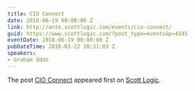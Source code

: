 ```yaml
---
title: CIO Connect
date: 2018-06-19 00:00:00 Z
link: http://ante.scottlogic.com/events/cio-connect/
guid: https://www.scottlogic.com/?post_type=events&p=4345
eventDate: 2018-06-19 00:00:00 Z
pubDateTime: 2018-03-22 10:31:03 Z
speakers:
- Graham Odds
---
```


<p>The post <a rel="nofollow" href="http://ante.scottlogic.com/events/cio-connect/">CIO Connect</a> appeared first on <a rel="nofollow" href="http://ante.scottlogic.com">Scott Logic</a>.</p>